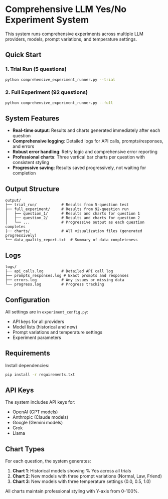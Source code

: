 # Comprehensive LLM Yes/No Experiment System

This system runs comprehensive experiments across multiple LLM providers, models, prompt variations, and temperature settings.

## Quick Start

### 1. Trial Run (5 questions)
```bash
python comprehensive_experiment_runner.py --trial
```

### 2. Full Experiment (92 questions)
```bash
python comprehensive_experiment_runner.py --full
```

## System Features

- **Real-time output**: Results and charts generated immediately after each question
- **Comprehensive logging**: Detailed logs for API calls, prompts/responses, and errors
- **Robust error handling**: Retry logic and comprehensive error reporting
- **Professional charts**: Three vertical bar charts per question with consistent styling
- **Progressive saving**: Results saved progressively, not waiting for completion

## Output Structure

```
output/
├── trial_run/           # Results from 5-question test
├── full_experiment/     # Results from 92-question run
│   ├── question_1/      # Results and charts for question 1
│   ├── question_2/      # Results and charts for question 2
│   └── ...              # Progressive output as each question completes
├── charts/              # All visualization files (generated progressively)
└── data_quality_report.txt  # Summary of data completeness
```

## Logs

```
logs/
├── api_calls.log        # Detailed API call log
├── prompts_responses.log # Exact prompts and responses
├── errors.log           # Any issues or missing data
└── progress.log         # Progress tracking
```

## Configuration

All settings are in `experiment_config.py`:
- API keys for all providers
- Model lists (historical and new)
- Prompt variations and temperature settings
- Experiment parameters

## Requirements

Install dependencies:
```bash
pip install -r requirements.txt
```

## API Keys

The system includes API keys for:
- OpenAI (GPT models)
- Anthropic (Claude models)  
- Google (Gemini models)
- Grok
- Llama

## Chart Types

For each question, the system generates:

1. **Chart 1**: Historical models showing % Yes across all trials
2. **Chart 2**: New models with three prompt variations (Normal, Law, Friend)
3. **Chart 3**: New models with three temperature settings (0.0, 0.5, 1.0)

All charts maintain professional styling with Y-axis from 0-100%.
